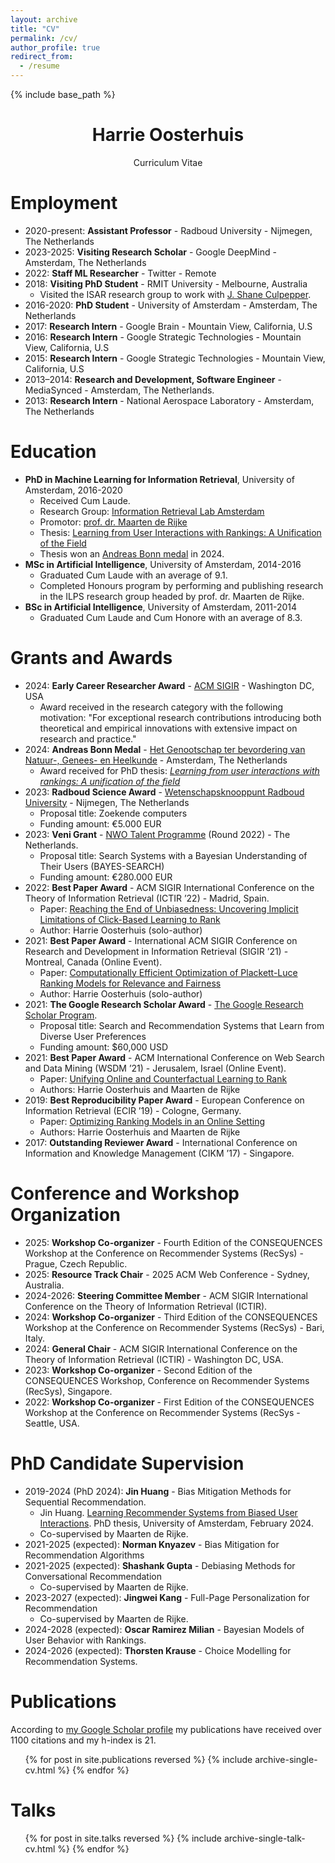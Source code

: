 ```yaml
---
layout: archive
title: "CV"
permalink: /cv/
author_profile: true
redirect_from:
  - /resume
---
```


{% include base_path %}

<h1 style="text-align: center;"> Harrie Oosterhuis </h1>
<p style="text-align: center;"> Curriculum Vitae  </p>

Employment
======
* 2020-present: **Assistant Professor** - Radboud University - Nijmegen, The Netherlands
* 2023-2025: **Visiting Research Scholar** - Google DeepMind - Amsterdam, The Netherlands
* 2022: **Staff ML Researcher** - Twitter - Remote
* 2018: **Visiting PhD Student** - RMIT University - Melbourne, Australia
  * Visited the ISAR research group to work with [J. Shane Culpepper](http://culpepper.io/).
* 2016-2020: **PhD Student** - University of Amsterdam - Amsterdam, The Netherlands
* 2017: **Research Intern** - Google Brain - Mountain View, California, U.S
* 2016: **Research Intern** - Google Strategic Technologies - Mountain View, California, U.S
* 2015: **Research Intern** - Google Strategic Technologies - Mountain View, California, U.S
  <!-- * Publication: *[Semantic Video Trailers](../publication/2016-trailers)* presented at the ICML 2016 Workshop on Multi-View Representation Learning -->
* 2013–2014: **Research and Development, Software Engineer** - MediaSynced - Amsterdam, The Netherlands.
* 2013: **Research Intern** - National Aerospace Laboratory - Amsterdam, The Netherlands

Education
======
* **PhD in Machine Learning for Information Retrieval**, University of Amsterdam, 2016-2020
  * Received Cum Laude.
  * Research Group: [Information Retrieval Lab Amsterdam](https://irlab.science.uva.nl/)
  * Promotor: [prof. dr. Maarten de Rijke](https://staff.fnwi.uva.nl/m.derijke/)
  * Thesis: [Learning from User Interactions with Rankings: A Unification of the Field](../publication/2021-phd-thesis)
  * Thesis won an [Andreas Bonn medal](https://gngh.nl/nieuws/uitreiking-van-de-andreas-bonn-medailles-en-sarphati-talentprijs-26-april-2024/) in 2024.
* **MSc in Artificial Intelligence**, University of Amsterdam, 2014-2016
  * Graduated Cum Laude with an average of 9.1.
  * Completed Honours program by performing and publishing research in the ILPS research group headed by prof. dr. Maarten de Rijke.
* **BSc in Artificial Intelligence**, University of Amsterdam, 2011-2014
  * Graduated Cum Laude and Cum Honore with an average of 8.3.

Grants and Awards
======
* 2024: **Early Career Researcher Award** - [ACM SIGIR](https://sigir.org/awards/sigir-ecr-awards/) - Washington DC, USA
  * Award received in the research category with the following motivation: "For exceptional research contributions introducing both theoretical and empirical innovations with extensive impact on research and practice."
* 2024: **Andreas Bonn Medal** - [Het Genootschap ter bevordering van Natuur-, Genees- en Heelkunde](https://gngh.nl/nieuws/uitreiking-van-de-andreas-bonn-medailles-en-sarphati-talentprijs-26-april-2024/) - Amsterdam, The Netherlands
  * Award received for PhD thesis: _[Learning from user interactions with rankings: A unification of the field](https://harrieo.github.io//publication/2021-phd-thesis)_
* 2023: **Radboud Science Award** - [Wetenschapsknooppunt Radboud University](https://www.ru.nl/en/about-us/news/radboud-science-awards-2023-conscientious-language-searching-computers-and-smell) - Nijmegen, The Netherlands
  * Proposal title: Zoekende computers
  * Funding amount: €5.000 EUR
* 2023: **Veni Grant** - [NWO Talent Programme](https://www.nwo.nl/en/news/veni-grant-for-188-scientists-from-all-fields) (Round 2022) - The Netherlands.
  * Proposal title: Search Systems with a Bayesian Understanding of Their Users (BAYES-SEARCH)
  * Funding amount: €280.000 EUR
* 2022: **Best Paper Award** - ACM SIGIR International Conference on the Theory of Information Retrieval (ICTIR ’22) - Madrid, Spain.
  * Paper: [Reaching the End of Unbiasedness: Uncovering Implicit Limitations of Click-Based Learning to Rank](../publication/2022-ictir-future-unbiased)
  * Author: Harrie Oosterhuis (solo-author)
* 2021: **Best Paper Award** - International ACM SIGIR Conference on Research and Development in Information Retrieval (SIGIR ’21) - Montreal, Canada (Online Event).
  * Paper: [Computationally Efficient Optimization of Plackett-Luce Ranking Models for Relevance and Fairness](../publication/2021-plrank)
  * Author: Harrie Oosterhuis (solo-author)
* 2021: **The Google Research Scholar Award** - [The Google Research Scholar Program](https://research.google/outreach/research-scholar-program/recipients/).
  * Proposal title: Search and Recommendation Systems that Learn from Diverse User Preferences
  * Funding amount: $60,000 USD
* 2021: **Best Paper Award** - ACM International Conference on Web Search and Data Mining (WSDM ’21) - Jerusalem, Israel (Online Event).
  * Paper: [Unifying Online and Counterfactual Learning to Rank](../publication/2021-unifying)
  * Authors: Harrie Oosterhuis and Maarten de Rijke
* 2019: **Best Reproducibility Paper Award** - European Conference on Information Retrieval (ECIR ’19) - Cologne, Germany.
  * Paper: [Optimizing Ranking Models in an Online Setting](../publication/2019-oltr-comparison)
  * Authors: Harrie Oosterhuis and Maarten de Rijke
* 2017: **Outstanding Reviewer Award** - International Conference on Information and Knowledge Management (CIKM ’17) - Singapore.

Conference and Workshop Organization
======
* 2025: **Workshop Co-organizer** - Fourth Edition of the CONSEQUENCES Workshop at the Conference on Recommender Systems (RecSys) - Prague, Czech Republic.
* 2025: **Resource Track Chair** - 2025 ACM Web Conference - Sydney, Australia.
* 2024-2026: **Steering Committee Member** - ACM SIGIR International Conference on the Theory of Information Retrieval (ICTIR).
* 2024: **Workshop Co-organizer** - Third Edition of the CONSEQUENCES Workshop at the Conference on Recommender Systems (RecSys) - Bari, Italy.
* 2024: **General Chair** - ACM SIGIR International Conference on the Theory of Information Retrieval (ICTIR) - Washington DC, USA.
* 2023: **Workshop Co-organizer** - Second Edition of the CONSEQUENCES Workshop, Conference on Recommender Systems (RecSys), Singapore.
* 2022: **Workshop Co-organizer** - First Edition of the CONSEQUENCES Workshop at the Conference on Recommender Systems (RecSys - Seattle, USA.

PhD Candidate Supervision
======
* 2019-2024 (PhD 2024): **Jin Huang** - Bias Mitigation Methods for Sequential Recommendation.
  * Jin Huang. [Learning Recommender Systems from Biased User Interactions](https://pure.uva.nl/ws/files/152764736/Thesis.pdf). PhD thesis, University of Amsterdam, February 2024.
  * Co-supervised by Maarten de Rijke.
* 2021-2025 (expected): **Norman Knyazev** - Bias Mitigation for Recommendation Algorithms
* 2021-2025 (expected): **Shashank Gupta** - Debiasing Methods for Conversational Recommendation
  * Co-supervised by Maarten de Rijke.
* 2023-2027 (expected): **Jingwei Kang** -  Full-Page Personalization for Recommendation
  * Co-supervised by Maarten de Rijke.
* 2024-2028 (expected): **Oscar 
Ramirez Milian** - Bayesian Models of User Behavior with Rankings.
* 2024-2026 (expected): **Thorsten Krause** - Choice Modelling for Recommendation Systems.

<!-- Teaching
======
* 2022-2023: **Teacher** - MSc Data Science - Radboud University, Nijmegen, The Netherlands
  * Course title: Machine Learning in Practice
* 2022-2023: **Teacher** - MSc Data Science - Radboud University, Nijmegen, The Netherlands
  * Course title: Information Retrieval
* 2021-2022: **Teacher** - MSc Data Science - Radboud University, Nijmegen, The Netherlands
  * Course title: Machine Learning in Practice
* 2021-2022: **Teacher** - MSc Data Science - Radboud University, Nijmegen, The Netherlands
  * Course title: Information Retrieval
* 2020-2021: **Teacher** - MSc Data Science - Radboud University, Nijmegen, The Netherlands
  * Course title: Machine Learning in Practice
* 2020-2021: **Invited Speaker** - MSc Data Science - Radboud University, Nijmegen, The Netherlands
  * Course title: Information Retrieval
* 2019: **Invited Speaker** - JTC College - Roosendaal, The Netherlands
  * Talk title: Artificial Intelligence and Algorithms
* 2019-2020: **Lecturer** - MSc Artificial Intelligence - University of Amsterdam, Amsterdam, The Netherlands
  * Course title: Information Retrieval 1
* 2018: **Summer School Course** - Russian Summer School in Information Retrieval 2018 (RuSSIR ’18) - Kazan, Russia
  * Course title: Learning to Rank and Evaluation in the Online Setting
* 2018: **Invited Speaker** - Nemo Science Museum - Amsterdam, The Netherlands
  * Talk title: [How does YouTube know what I like?](https://www.nemosciencemuseum.nl/nl/wat-is-er-te-doen/activiteiten/kinderlezingen/hoe-weet-youtube-wat-ik-leuk-vind/)
* 2017-2018: **Course Organizer** - MSc Artificial Intelligence - University of Amsterdam, Amsterdam, The Netherlands
  * Course title: Advanced Information Retrieval
* 2017-2018: **Lecturer** - MSc Artificial Intelligence - University of Amsterdam, Amsterdam, The Netherlands
  * Course title: Information Retrieval 1
* 2016-2017: **Invited Lectures** - Google Brain - Mountain View, California, U.S.
  * Topics: Online Learning to Rank and Deep Reinforcement Learning
* 2012-2015: **Teaching Assistant** - Various Bachelor Level Degrees - University of Amsterdam, Amsterdam, The Netherlands
  * Topics: Introductory and Advanced Programming Courses -->


Publications
======
According to [my Google Scholar profile](https://scholar.google.com/citations?user=e9JynrAAAAAJ) my publications have received over 1100 citations and my h-index is 21.
  <ul>{% for post in site.publications reversed %}
    {% include archive-single-cv.html %}
  {% endfor %}</ul>

  
Talks
======
  <ul>{% for post in site.talks reversed %}
    {% include archive-single-talk-cv.html %}
  {% endfor %}</ul>
  
<!-- 
Teaching
======
  <ul>{% for post in site.teaching %}
    {% include archive-single-cv.html %}
  {% endfor %}</ul>
  
Service and leadership
======
* Currently signed in to 43 different slack teams -->

